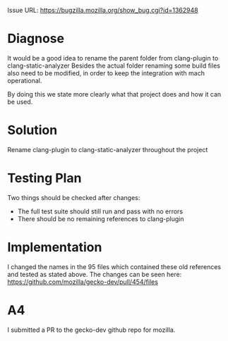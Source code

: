 Issue URL: https://bugzilla.mozilla.org/show_bug.cgi?id=1362948

# Diagnose
It would be a good idea to rename the parent folder from clang-plugin to clang-static-analyzer
Besides the actual folder renaming some build files also need to be modified, in order to keep the integration with mach operational.

By doing this we state more clearly what that project does and how it can be used.

# Solution

Rename clang-plugin to clang-static-analyzer throughout the project

# Testing Plan

Two things should be checked after changes: 
 * The full test suite should still run and pass with no errors
 * There should be no remaining references to clang-plugin

# Implementation

I changed the names in the 95 files which contained these old references and tested as stated above. The changes can be seen here:
https://github.com/mozilla/gecko-dev/pull/454/files

# A4 

I submitted a PR to the gecko-dev github repo for mozilla.